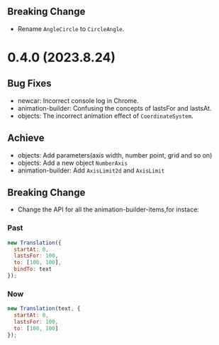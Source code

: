 ## Breaking Change
- Rename `AngleCircle` to `CircleAngle`.

# 0.4.0 (2023.8.24)

## Bug Fixes
- newcar: Incorrect console log in Chrome.
- animation-builder: Confusing the concepts of lastsFor and lastsAt.
- objects: The incorrect animation effect of `CoordinateSystem`.

## Achieve
- objects: Add parameters(axis width, number point, grid and so on)
- objects: Add a new object `NumberAxis`
- animation-builder: Add `AxisLimit2d` and `AxisLimit`

## Breaking Change
- Change the API for all the animation-builder-items,for instace:
### Past
```javascript
new Translation({
  startAt: 0,
  lastsFor: 100,
  to: [100, 100],
  bindTo: text
});
```
### Now
```javascript
new Translation(text, {
  startAt: 0,
  lastsFor: 100,
  to: [100, 100]
});
```

